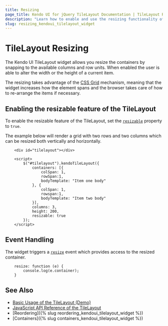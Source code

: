 ```yaml
---
title: Resizing
page_title: Kendo UI for jQuery TileLayout Documentation | TileLayout Resizing | Kendo UI
description: "Learn how to enable and use the resizing functionality of the Kendo UI for jQuery TileLayout."
slug: resizing_kendoui_tilelayout_widget
---
```


# TileLayout Resizing

The Kendo UI TileLayout widget allows you resize the containers by snapping to the available columns and row units. When enabled the user is able to alter the width or the height of а current item. 

The resizing takes advantage of the [CSS Grid](https://css-tricks.com/snippets/css/complete-guide-grid/) mechanism, meaning that the widget increases how the element spans and the browser takes care of how to re-arrange the items if necessary.

## Enabling the resizable feature of the TileLayout

To enable the resizable feature of the TileLayout, set the [`resizable`](/api/javascript/ui/tilelayout/configuration/resizable) property to `true`.

The example below will render a grid with two rows and two columns which can be resized both vertically and horizontally.


```dojo
    <div id="tilelayout"></div>

    <script>
        $("#tilelayout").kendoTileLayout({
            containers: [{
                colSpan: 1,
                rowSpan:1,
                bodyTemplate: "Item one body"
            }, {
                colSpan: 1,
                rowspan:1,
                bodyTemplate: "Item two body"
            }],
            columns: 3,
            height: 200,
            resizable: true
        });
    </script>
```

## Event Handling

The widget triggers a [`resize`](/api/javascript/ui/tilelayout/events/resize) event which provides access to the resized container.

```
    resize: function (e) {
        console.log(e.container);
    }
```

## See Also

* [Basic Usage of the TileLayout (Demo)](https://demos.telerik.com/kendo-ui/tilelayout/index)
* [JavaScript API Reference of the TileLayout](/api/javascript/ui/tilelayout)
* [Reordering]({% slug reordering_kendoui_tilelayout_widget %})
* [Containers]({% slug containers_kendoui_tilelayout_widget %})
